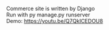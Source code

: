 Commerce site is written by Django<br>
Run with py manage.py runserver<br>
Demo: 
 https://youtu.be/Q7QkICEDOU8
